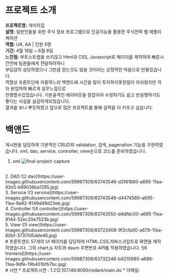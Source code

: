 # 프로젝트 소개
**프로젝트명:** 개미의집<br>
**설명:** 일반인들을 위한 주식 정보 프로그램으로 인공지능을 활용한 주식전략 웹 애플리케이션<br>
**역할:** UA, AA | 인원 5명<br>
**기간:** 4월 18일 ~ 6월 8일<br>
**느낀점:** 부트스트랩을 쓰지않고 Html과 CSS, Javascript로 페이지를 제작하여 빠른시간안에 팀원들에게 전달하려하니<br>
부담감이 상당하였으나 그만큼 얻는것도 많을 것이라는 긍정적인 마음으로 만들었습니다.<br>
역할상 프론트단에 치중하느라 백엔드에 시간을 많이 투자하지못한점이 아쉬웠지만 각자 분업하여 빠르게 실무느낌으로 <br>
진행할수있었습니다. 기본골격인 레이아웃을 잘잡아야 수정하기도 쉽고 반응형하기도 좋다는 사실을 실감하게되었습니다.<br>
결과를 보니 뿌듯하였고 앞으로 많은 프로젝트를 통해 실력을 더 키우고 싶습니다.<br>

# 백앤드
게시판을 담당하여 기본적인 CRUD외 validation, 검색, pagenation 기능을 구현하였습니다. xml, dao, service, controller, view순으로 코드를 준비하였습니다.
1. xml
![final-project-capture](https://user-images.githubusercontent.com/59987309/83714677-67688700-a666-11ea-982f-19a7573f03ee.jpg)
<br>
2. DAO
![2 dao](https://user-images.githubusercontent.com/59987309/83743546-d3161880-a695-11ea-92e5-b89036ba1295.jpg)
<br>
3. Service
![3 service](https://user-images.githubusercontent.com/59987309/83743548-d4474580-a695-11ea-9a92-9149d49d23eb.jpg)
<br>
4. Controller
![4 controller](https://user-images.githubusercontent.com/59987309/83743550-d4dfdc00-a695-11ea-914d-52ec20e7523b.jpg)
<br>
5. View
![5 view](https://user-images.githubusercontent.com/59987309/83723408-9f2cfa00-a679-11ea-80bf-37317d5dde46.jpg)
<br>
# 프론트앤드
57개의 UI 페이지를 담당하여 HTML,CSS,자바스크립트로 화면을 제작하였습니다. 
그외 chart.js 차트와 daum 우편번호 API를 적용하였습니다.
![6 frontend](https://user-images.githubusercontent.com/59987309/83732248-b9210980-a686-11ea-9dfe-19b401bfb7bc.jpg)
<br>
# 시연
* 프로젝트시연 : 1.212.157.149:8090/redant/main.do
* 이메일: <happyHackingEugene@gmail.com>
